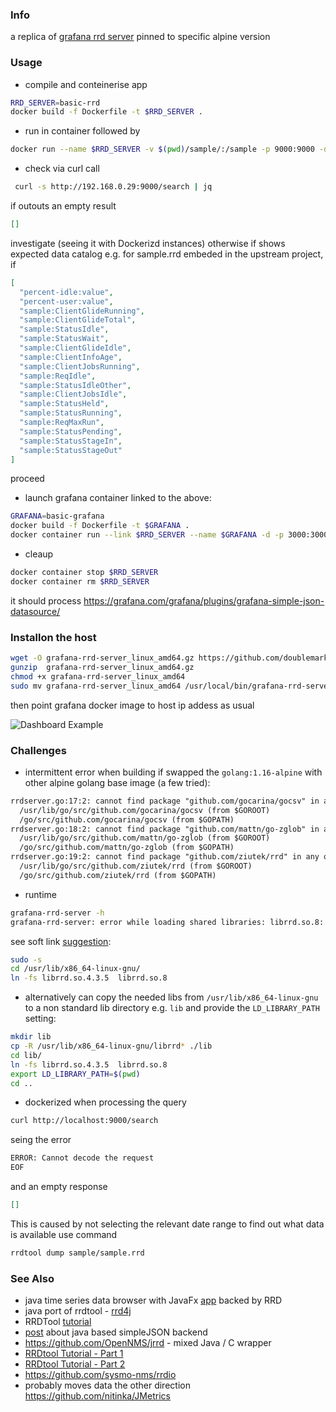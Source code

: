 ### Info

a replica of [grafana rrd server](https://github.com/doublemarket/grafana-rrd-server) pinned to specific alpine version

### Usage

* compile and conteinerise app
```sh
RRD_SERVER=basic-rrd
docker build -f Dockerfile -t $RRD_SERVER .
```
* run in container
followed by
```sh
docker run --name $RRD_SERVER -v $(pwd)/sample/:/sample -p 9000:9000 -d $RRD_SERVER
```
 * check via curl call
```sh
 curl -s http://192.168.0.29:9000/search | jq
```
if outouts an empty  result
```json
[]
```
investigate (seeing it with Dockerizd instances)
otherwise if shows expected data catalog e.g. for sample.rrd embeded in the upstream project, if

```json
[
  "percent-idle:value",
  "percent-user:value",
  "sample:ClientGlideRunning",
  "sample:ClientGlideTotal",
  "sample:StatusIdle",
  "sample:StatusWait",
  "sample:ClientGlideIdle",
  "sample:ClientInfoAge",
  "sample:ClientJobsRunning",
  "sample:ReqIdle",
  "sample:StatusIdleOther",
  "sample:ClientJobsIdle",
  "sample:StatusHeld",
  "sample:StatusRunning",
  "sample:ReqMaxRun",
  "sample:StatusPending",
  "sample:StatusStageIn",
  "sample:StatusStageOut"
]
```
proceed
* launch grafana container linked to the above:

```sh
GRAFANA=basic-grafana
docker build -f Dockerfile -t $GRAFANA .
docker container run --link $RRD_SERVER --name $GRAFANA -d -p 3000:3000 $GRAFANA
```

* cleaup
```sh
docker container stop $RRD_SERVER
docker container rm $RRD_SERVER
```


it should process https://grafana.com/grafana/plugins/grafana-simple-json-datasource/
### Installon the host

```sh
wget -O grafana-rrd-server_linux_amd64.gz https://github.com/doublemarket/grafana-rrd-server/releases/download/v0.0.5/grafana-rrd-server_linux_amd64.gz
gunzip  grafana-rrd-server_linux_amd64.gz
chmod +x grafana-rrd-server_linux_amd64
sudo mv grafana-rrd-server_linux_amd64 /usr/local/bin/grafana-rrd-server
```
then point  grafana docker image to host ip addess as usual

![Dashboard Example](https://github.com/sergueik/springboot_study/blob/master/basic-grafana-rrd-server/screenshots/capture-grafana.png)

### Challenges

* intermittent error when building
if swapped the `golang:1.16-alpine` with other alpine golang base image (a few tried):

```txt
rrdserver.go:17:2: cannot find package "github.com/gocarina/gocsv" in any of:
  /usr/lib/go/src/github.com/gocarina/gocsv (from $GOROOT)
  /go/src/github.com/gocarina/gocsv (from $GOPATH)
rrdserver.go:18:2: cannot find package "github.com/mattn/go-zglob" in any of:
  /usr/lib/go/src/github.com/mattn/go-zglob (from $GOROOT)
  /go/src/github.com/mattn/go-zglob (from $GOPATH)
rrdserver.go:19:2: cannot find package "github.com/ziutek/rrd" in any of:
  /usr/lib/go/src/github.com/ziutek/rrd (from $GOROOT)
  /go/src/github.com/ziutek/rrd (from $GOPATH)
```

* runtime
```sh
grafana-rrd-server -h
grafana-rrd-server: error while loading shared libraries: librrd.so.8: cannot open shared object file: No such file or directory
```
see soft link [suggestion](https://github.com/doublemarket/grafana-rrd-server/issues/44):
```sh
sudo -s
cd /usr/lib/x86_64-linux-gnu/
ln -fs librrd.so.4.3.5  librrd.so.8
```
* alternatively  can copy the  needed libs from `/usr/lib/x86_64-linux-gnu` to a non standard lib directory e.g. `lib` and provide the `LD_LIBRARY_PATH` setting:
```sh
mkdir lib
cp -R /usr/lib/x86_64-linux-gnu/librrd* ./lib
cd lib/
ln -fs librrd.so.4.3.5  librrd.so.8
export LD_LIBRARY_PATH=$(pwd)
cd ..
```
* dockerized
when processing the query
```sh
curl http://localhost:9000/search
```
seing the error
```sh
ERROR: Cannot decode the request
EOF
```
and an empty response
```json
[]
```
This is caused by not selecting the relevant date range
to find out what data is available use command
```sh
rrdtool dump sample/sample.rrd
```

### See Also

  * java time series data browser with JavaFx [app](https://github.com/binjr/binjr) backed by RRD
   * java port of rrdtool - [rrd4j](https://github.com/rrd4j/rrd4j)
   * RRDTool [tutorial](https://oss.oetiker.ch/rrdtool/tut/index.en.html)
   * [post](https://medium.com/@raghavendrasamant/simplejson-datasource-implementation-in-grafana-using-sparkjava-81e2274b1cfa) about java based simpleJSON backend 
  * https://github.com/OpenNMS/jrrd - mixed Java / C wrapper
  * [RRDtool Tutorial - Part 1](https://www.youtube.com/watch?v=JaK-IctEyWs)
  * [RRDtool Tutorial - Part 2](https://www.youtube.com/watch?v=m_qeVVB2yzw)
  * https://github.com/sysmo-nms/rrdio
  * probably moves data the other direction https://github.com/nitinka/JMetrics
